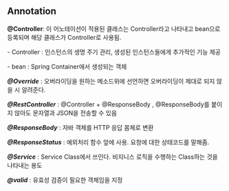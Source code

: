 ## Annotation



**@Controller**: 이 어노테이션이 적용된 클래스는 Controller라고 나타내고 bean으로 등록되며 해당 클래스가 Controller로 사용됨.

\- Controller : 인스턴스의 생명 주기 관리, 생성된 인스턴스들에게 추가적인 기능 제공

\- bean : Spring Container에서 생성되는 객체



***@Override*** : 오버라이딩을 원하는 메소드위에 선언하면 오버라이딩이 제대로 되지 않을 시 알려준다.



***@RestController*** : @Controller + @ResponseBody , @ResponseBody를 붙이지 않아도 문자열과 JSON을 전송할 수 있음



***@ResponseBody*** : 자바 객체를 HTTP 응답 몸체로 변환



***@ResponseStatus*** : 예외처리 함수 앞에 사용. 요청에 대한 상태코드를 말해줌.



***@Service*** : Service Class에서 쓰인다. 비지니스 로직을 수행하는 Class하는 것을 나타내는 용도



***@valid***  : 유효성 검증이 필요한 객체임을 지정